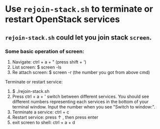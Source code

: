 # Use `rejoin-stack.sh` to terminate or restart OpenStack services

## `rejoin-stack.sh` could let you join stack `screen`.
### Some basic operation of screen:
1. Navigate: 
    ctrl + a + " (press shift + ')
2. List screen:
    $ screen -ls
3. Re attach screen:
    $ screen -r (the number you got from above cmd)

Terminate or restart service:
1. $ ./rejoin-stack.sh
2. Press ctrl + a + ' switch between different services. You should see different numbers representing each services in the bottom of your terminal window. Input the number when you see "Switch to window:".
3. Terminate a service: ctrl + c
4. Restart service: press ↑ , then press enter
5. exit screen to shell: ctrl + a + d